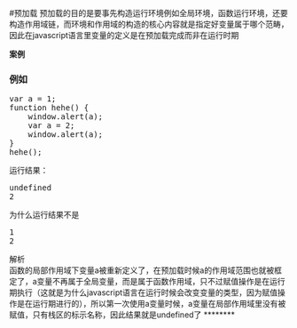 #预加载
预加载的目的是要事先构造运行环境例如全局环境，函数运行环境，还要构造作用域链，而环境和作用域的构造的核心内容就是指定好变量属于哪个范畴，因此在javascript语言里变量的定义是在预加载完成而非在运行时期

****案例****
<h3>例如</h3>
<pre>
var a = 1;
function hehe() {
    window.alert(a);
    var a = 2;
    window.alert(a);
}
hehe();
</pre>
运行结果：
<pre>
undefined
2
</pre>
为什么运行结果不是
<pre>
1
2
</pre>
解析<br/>
函数的局部作用域下变量a被重新定义了，在预加载时候a的作用域范围也就被框定了，a变量不再属于全局变量，而是属于函数作用域，只不过赋值操作是在运行期执行（这就是为什么javascript语言在运行时候会改变变量的类型，因为赋值操作是在运行期进行的），所以第一次使用a变量时候，a变量在局部作用域里没有被赋值，只有栈区的标示名称，因此结果就是undefined了
********


